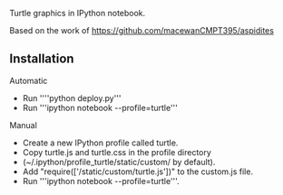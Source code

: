 Turtle graphics in IPython notebook.

Based on the work of https://github.com/macewanCMPT395/aspidites


Installation
------------

Automatic
* Run ''''python deploy.py'''
* Run '''ipython notebook --profile=turtle'''

Manual
* Create a new IPython profile called turtle.
* Copy turtle.js and turtle.css in the profile directory
* (~/.ipython/profile_turtle/static/custom/ by default).
* Add "require(['/static/custom/turtle.js'])" to the custom.js file.
* Run '''ipython notebook --profile=turtle'''.
